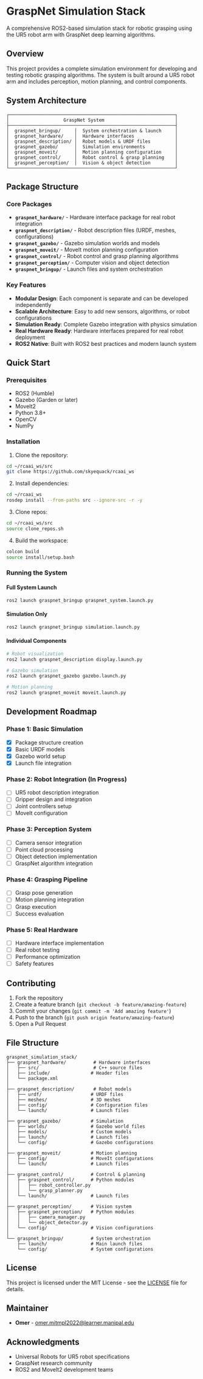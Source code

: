 # GraspNet Simulation Stack

A comprehensive ROS2-based simulation stack for robotic grasping using the UR5 robot arm with GraspNet deep learning algorithms.

## Overview

This project provides a complete simulation environment for developing and testing robotic grasping algorithms. The system is built around a UR5 robot arm and includes perception, motion planning, and control components.

## System Architecture

```
┌─────────────────────────────────────────────────────────────┐
│                    GraspNet System                          │
├─────────────────────────────────────────────────────────────┤
│  graspnet_bringup/     │  System orchestration & launch     │
│  graspnet_hardware/    │  Hardware interfaces               │
│  graspnet_description/ │  Robot models & URDF files         │
│  graspnet_gazebo/      │  Simulation environments           │
│  graspnet_moveit/      │  Motion planning configuration     │
│  graspnet_control/     │  Robot control & grasp planning    │
│  graspnet_perception/  │  Vision & object detection         │
└─────────────────────────────────────────────────────────────┘
```

## Package Structure

### Core Packages

- **`graspnet_hardware/`** - Hardware interface package for real robot integration
- **`graspnet_description/`** - Robot description files (URDF, meshes, configurations)
- **`graspnet_gazebo/`** - Gazebo simulation worlds and models
- **`graspnet_moveit/`** - MoveIt motion planning configuration
- **`graspnet_control/`** - Robot control and grasp planning algorithms
- **`graspnet_perception/`** - Computer vision and object detection
- **`graspnet_bringup/`** - Launch files and system orchestration

### Key Features

- **Modular Design**: Each component is separate and can be developed independently
- **Scalable Architecture**: Easy to add new sensors, algorithms, or robot configurations
- **Simulation Ready**: Complete Gazebo integration with physics simulation
- **Real Hardware Ready**: Hardware interfaces prepared for real robot deployment
- **ROS2 Native**: Built with ROS2 best practices and modern launch system

## Quick Start

### Prerequisites

- ROS2 (Humble)
- Gazebo (Garden or later)
- MoveIt2
- Python 3.8+
- OpenCV
- NumPy

### Installation

1. Clone the repository:
```bash
cd ~/rcaai_ws/src
git clone https://github.com/skyequack/rcaai_ws 
```

2. Install dependencies:
```bash
cd ~/rcaai_ws
rosdep install --from-paths src --ignore-src -r -y
```

3. Clone repos:
```bash
cd ~/rcaai_ws/src
source clone_repos.sh
```

4. Build the workspace:
```bash
colcon build
source install/setup.bash
```

### Running the System

#### Full System Launch
```bash
ros2 launch graspnet_bringup graspnet_system.launch.py
```

#### Simulation Only
```bash
ros2 launch graspnet_bringup simulation.launch.py
```

#### Individual Components
```bash
# Robot visualization
ros2 launch graspnet_description display.launch.py

# Gazebo simulation
ros2 launch graspnet_gazebo gazebo.launch.py

# Motion planning
ros2 launch graspnet_moveit moveit.launch.py
```

## Development Roadmap

### Phase 1: Basic Simulation 
- [x] Package structure creation
- [x] Basic URDF models
- [x] Gazebo world setup
- [x] Launch file integration

### Phase 2: Robot Integration (In Progress)
- [ ] UR5 robot description integration
- [ ] Gripper design and integration
- [ ] Joint controllers setup
- [ ] MoveIt configuration

### Phase 3: Perception System
- [ ] Camera sensor integration
- [ ] Point cloud processing
- [ ] Object detection implementation
- [ ] GraspNet algorithm integration

### Phase 4: Grasping Pipeline
- [ ] Grasp pose generation
- [ ] Motion planning integration
- [ ] Grasp execution
- [ ] Success evaluation

### Phase 5: Real Hardware
- [ ] Hardware interface implementation
- [ ] Real robot testing
- [ ] Performance optimization
- [ ] Safety features

## Contributing

1. Fork the repository
2. Create a feature branch (`git checkout -b feature/amazing-feature`)
3. Commit your changes (`git commit -m 'Add amazing feature'`)
4. Push to the branch (`git push origin feature/amazing-feature`)
5. Open a Pull Request

## File Structure

```
graspnet_simulation_stack/
├── graspnet_hardware/          # Hardware interfaces
│   ├── src/                    # C++ source files
│   ├── include/               # Header files
│   └── package.xml
│
├── graspnet_description/       # Robot models
│   ├── urdf/                  # URDF files
│   ├── meshes/                # 3D meshes
│   ├── config/                # Configuration files
│   └── launch/                # Launch files
│
├── graspnet_gazebo/           # Simulation
│   ├── worlds/                # Gazebo world files
│   ├── models/                # Custom models
│   ├── launch/                # Launch files
│   └── config/                # Gazebo configurations
│
├── graspnet_moveit/           # Motion planning
│   ├── config/                # MoveIt configurations
│   └── launch/                # Launch files
│
├── graspnet_control/          # Control & planning
│   ├── graspnet_control/      # Python modules
│   │   ├── robot_controller.py
│   │   └── grasp_planner.py
│   └── launch/                # Launch files
│
├── graspnet_perception/       # Vision system
│   ├── graspnet_perception/   # Python modules
│   │   ├── camera_manager.py
│   │   └── object_detector.py
│   └── config/                # Vision configurations
│
└── graspnet_bringup/          # System orchestration
    ├── launch/                # Main launch files
    └── config/                # System configurations
```

## License

This project is licensed under the MIT License - see the [LICENSE](LICENSE) file for details.

## Maintainer

- **Omer** - [omer.mitmpl2022@learner.manipal.edu](mailto:omer.mitmpl2022@learner.manipal.edu)

## Acknowledgments

- Universal Robots for UR5 robot specifications
- GraspNet research community
- ROS2 and MoveIt2 development teams
